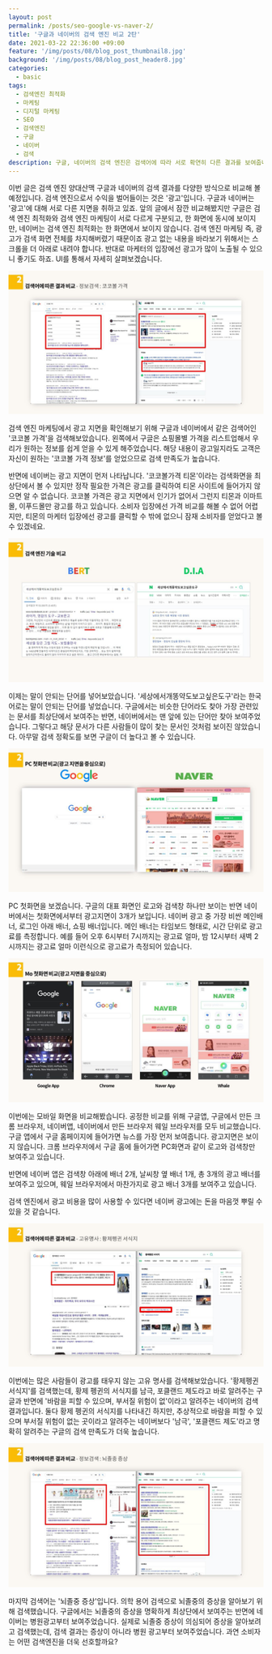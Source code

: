 ```yaml
---
layout: post
permalink: /posts/seo-google-vs-naver-2/
title: '구글과 네이버의 검색 엔진 비교 2탄'
date: 2021-03-22 22:36:00 +09:00
feature: '/img/posts/08/blog_post_thumbnail8.jpg'
background: '/img/posts/08/blog_post_header8.jpg'
categories:
  - basic
tags:
  - 검색엔진 최적화
  - 마케팅
  - 디지털 마케팅
  - SEO
  - 검색엔진
  - 구글
  - 네이버
  - 검색
description: 구글, 네이버의 검색 엔진은 검색어에 따라 서로 확연히 다른 결과를 보여줍니다. 검색어에 따른 검색 결과를 비교해보겠습니다.
---
```

이번 글은 검색 엔진 양대산맥 구글과 네이버의 검색 결과를 다양한 방식으로 비교해 볼 예정입니다. 검색 엔진으로서 수익을 벌어들이는 것은 '광고'입니다. 구글과 네이버는 '광고'에 대해 서로 다른 지면을 취하고 있죠. 앞의 글에서 잠깐 비교해봤지만 구글은 검색 엔진 최적화와 검색 엔진 마케팅이 서로 다르게 구분되고, 한 화면에 동시에 보이지만, 네이버는 검색 엔진 최적화는 한 화면에서 보이지 않습니다. 검색 엔진 마케팅 즉, 광고가 검색 화면 전체를 차지해버렸기 때문이죠 광고 없는 내용을 바라보기 위해서는 스크롤을 더 아래로 내려야 합니다. 반대로 마케터의 입장에선 광고가 많이 노출될 수 있으니 좋기도 하죠. UI를 통해서 자세히 살펴보겠습니다.

![cocoball price](/img/posts/08/01.png)

검색 엔진 마케팅에서 광고 지면을 확인해보기 위해 구글과 네이버에서 같은 검색어인 '코코볼 가격'을 검색해보았습니다. 왼쪽에서 구글은 쇼핑몰별 가격을 리스트업해서 우리가 원하는 정보를 쉽게 얻을 수 있게 해주었습니다. 해당 내용이 광고일지라도 고객은 자신이 원하는 '코코볼 가격 정보'를 얻었으므로 검색 만족도가 높습니다.

반면에 네이버는 광고 지면이 먼저 나타납니다. '코코볼가격 티몬'이라는 검색화면을 최상단에서 볼 수 있지만 정작 필요한 가격은 광고를 클릭하여 티몬 사이트에 들어가지 않으면 알 수 없습니다. 코코볼 가격은 광고 지면에서 인기가 없어서 그런지 티몬과 이마트몰, 이푸드몰만 광고를 하고 있습니다. 소비자 입장에선 가격 비교를 해볼 수 없어 어렵지만, 티몬의 마케터 입장에선 광고를 클릭할 수 밖에 없으니 잠재 소비자를 얻었다고 볼 수 있겠네요.

![lorem ipsum](/img/posts/08/02.png)

이제는 말이 안되는 단어를 넣어보았습니다. '세상에서개똥약도보고싶은도구'라는 한국어로는 말이 안되는 단어를 넣었습니다. 구글에서는 비슷한 단어라도 찾아 가장 관련있는 문서를 최상단에서 보여주는 반면, 네이버에서는 맨 앞에 있는 단어만 찾아 보여주었습니다. 그렇다고 해당 문서가 다른 사람들이 많이 찾는 문서인 것처럼 보이진 않았습니다. 아무말 검색 정확도를 보면 구글이 더 높다고 볼 수 있습니다.

![pc screen](/img/posts/08/03.png)

PC 첫화면을 보겠습니다. 구글의 대표 화면인 로고와 검색창 하나만 보이는 반면 네이버에서는 첫화면에서부터 광고지면이 3개가 보입니다. 네이버 광고 중 가장 비싼 메인배너, 로그인 아래 배너, 쇼핑 배너입니다.  메인 배너는 타임보드 형태로, 시간 단위로 광고료를 측정합니다. 예를 들어 오후 6시부터 7시까지는 광고료 얼마, 밤 12시부터 새벽 2시까지는 광고료 얼마 이런식으로 광고료가 측정되어 있습니다. 

![mobile screen](/img/posts/08/04.png)

이번에는 모바일 화면을 비교해봤습니다. 공정한 비교를 위해 구글앱, 구글에서 만든 크롬 브라우저, 네이버앱, 네이버에서 만든 브라우저 웨일 브라우저를 모두 비교했습니다. 구글 앱에서 구글 홈페이지에 들어가면 뉴스를 가장 먼저 보여줍니다. 광고지면은 보이지 않습니다. 크롬 브라우저에서 구글 홈에 들어가면 PC화면과 같이 로고와 검색창만 보여주고 있습니다.

반면에 네이버 앱은 검색창 아래에 배너 2개, 날씨창 옆 배너 1개, 총 3개의 광고 배너를 보여주고 있으며, 웨일 브라우저에서 마찬가지로 광고 배너 3개를 보여주고 있습니다. 

검색 엔진에서 광고 비용을 많이 사용할 수 있다면 네이버 광고에는 돈을 마음껏 뿌릴 수 있을 것 같습니다.

![Emperor penguin](/img/posts/08/05.png)

이번에는 많은 사람들이 광고를 태우지 않는 고유 명사를 검색해보았습니다. '황제펭귄 서식지'를 검색했는데, 황제 펭귄의 서식지를 남극, 포클랜드 제도라고 바로 알려주는 구글과 반면에 '바람을 피할 수 있으며, 부서질 위험이 없'이라고 알려주는 네이버의 검색 결과입니다. 둘다 황제 펭귄의 서식지를 나타내긴 하지만, 추상적으로 바람을 피할 수 있으며 부서질 위험이 없는 곳이라고 알려주는 네이버보다 '남극', '포클랜드 제도'라고 명확히 알려주는 구글의 검색 만족도가 더욱 높습니다.

![Stroke symptoms](/img/posts/08/06.png)

마지막 검색어는 '뇌졸중 증상'입니다. 의학 용어 검색으로 뇌졸중의 증상을 알아보기 위해 검색했습니다. 구글에서는 뇌졸중의 증상을 명확하게 최상단에서 보여주는 반면에 네이버는 병원광고부터 보여주었습니다. 실제로 뇌졸중 증상이 의심되어 증상을 알아보려고 검색했는데, 검색 결과는 증상이 아니라 병원 광고부터 보여주었습니다. 과연 소비자는 어떤 검색엔진을 더욱 선호할까요?